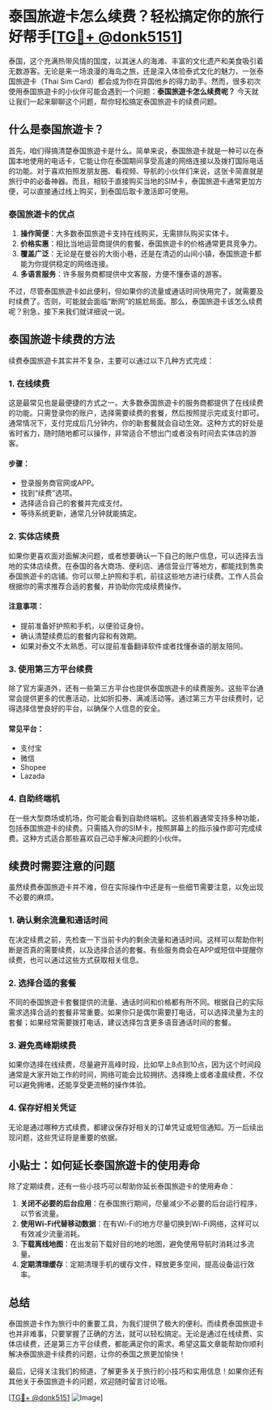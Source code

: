# 泰国旅遊卡怎么续费？轻松搞定你的旅行好帮手[[TG💪+ @donk5151](https://t.me/s/donk5151)]

泰国，这个充满热带风情的国度，以其迷人的海滩、丰富的文化遗产和美食吸引着无数游客。无论是来一场浪漫的海岛之旅，还是深入体验泰式文化的魅力，一张泰国旅遊卡（Thai Sim Card）都会成为你在异国他乡的得力助手。然而，很多初次使用泰国旅遊卡的小伙伴可能会遇到一个问题：**泰国旅遊卡怎么续费呢？** 今天就让我们一起来聊聊这个问题，帮你轻松搞定泰国旅遊卡的续费问题。

## 什么是泰国旅遊卡？

首先，咱们得搞清楚泰国旅遊卡是什么。简单来说，泰国旅遊卡就是一种可以在泰国本地使用的电话卡，它能让你在泰国期间享受高速的网络连接以及拨打国际电话的功能。对于喜欢拍照发朋友圈、看视频、导航的小伙伴们来说，这张卡简直就是旅行中的必备神器。而且，相较于直接购买当地的SIM卡，泰国旅遊卡通常更加方便，可以直接通过线上购买，到泰国后取卡激活即可使用。

### 泰国旅遊卡的优点

1. **操作简便**：大多数泰国旅遊卡支持在线购买，无需排队购买实体卡。
2. **价格实惠**：相比当地运营商提供的套餐，泰国旅遊卡的价格通常更具竞争力。
3. **覆盖广泛**：无论是在曼谷的大街小巷，还是在清迈的山间小镇，泰国旅遊卡都能为你提供稳定的网络连接。
4. **多语言服务**：许多服务商都提供中文客服，方便不懂泰语的游客。

不过，尽管泰国旅遊卡如此便利，但如果你的流量或通话时间快用完了，就需要及时续费了。否则，可能就会面临“断网”的尴尬局面。那么，泰国旅遊卡该怎么续费呢？别急，接下来我们就详细说一说。

## 泰国旅遊卡续费的方法

续费泰国旅遊卡其实并不复杂，主要可以通过以下几种方式完成：

### 1. 在线续费

这是最常见也是最便捷的方式之一。大多数泰国旅遊卡的服务商都提供了在线续费的功能。只需登录你的账户，选择需要续费的套餐，然后按照提示完成支付即可。通常情况下，支付完成后几分钟内，你的新套餐就会自动生效。这种方式的好处是省时省力，随时随地都可以操作，非常适合不想出门或者没有时间去实体店的游客。

#### 步骤：
- 登录服务商官网或APP。
- 找到“续费”选项。
- 选择适合自己的套餐并完成支付。
- 等待系统更新，通常几分钟就能搞定。

### 2. 实体店续费

如果你更喜欢面对面解决问题，或者想要确认一下自己的账户信息，可以选择去当地的实体店续费。在泰国的各大商场、便利店、通信营业厅等地方，都能找到售卖泰国旅遊卡的店铺。你可以带上护照和手机，前往这些地方进行续费。工作人员会根据你的需求推荐合适的套餐，并协助你完成续费操作。

#### 注意事项：
- 提前准备好护照和手机，以便验证身份。
- 确认清楚续费后的套餐内容和有效期。
- 如果对泰文不太熟悉，可以提前准备翻译软件或者找懂泰语的朋友陪同。

### 3. 使用第三方平台续费

除了官方渠道外，还有一些第三方平台也提供泰国旅遊卡的续费服务。这些平台通常会提供更多的优惠活动，比如折扣券、满减活动等。通过第三方平台续费时，记得选择信誉良好的平台，以确保个人信息的安全。

#### 常见平台：
- 支付宝
- 微信
- Shopee
- Lazada

### 4. 自助终端机

在一些大型商场或机场，你可能会看到自助终端机。这些机器通常支持多种功能，包括泰国旅遊卡的续费。只需插入你的SIM卡，按照屏幕上的指示操作即可完成续费。这种方式适合那些喜欢自己动手解决问题的小伙伴。

## 续费时需要注意的问题

虽然续费泰国旅遊卡并不难，但在实际操作中还是有一些细节需要注意，以免出现不必要的麻烦。

### 1. 确认剩余流量和通话时间

在决定续费之前，先检查一下当前卡内的剩余流量和通话时间。这样可以帮助你判断是否真的需要续费，以及选择合适的套餐。有些服务商会在APP或短信中提醒你续费，也可以通过这些方式获取相关信息。

### 2. 选择合适的套餐

不同的泰国旅遊卡套餐提供的流量、通话时间和价格都有所不同。根据自己的实际需求选择合适的套餐非常重要。如果你只是偶尔需要打电话，可以选择流量为主的套餐；如果经常需要拨打电话，建议选择包含更多语音通话时间的套餐。

### 3. 避免高峰期续费

如果你选择在线续费，尽量避开高峰时段，比如早上8点到10点，因为这个时间段通常是大家开始工作的时间，网络可能会比较拥挤。选择晚上或者凌晨续费，不仅可以避免拥堵，还能享受更流畅的操作体验。

### 4. 保存好相关凭证

无论是通过哪种方式续费，都建议保存好相关的订单凭证或短信通知。万一后续出现问题，这些凭证将是重要的依据。

## 小贴士：如何延长泰国旅遊卡的使用寿命

除了定期续费，还有一些小技巧可以帮助你延长泰国旅遊卡的使用寿命：

1. **关闭不必要的后台应用**：在泰国旅行期间，尽量减少不必要的后台运行程序，以节省流量。
2. **使用Wi-Fi代替移动数据**：在有Wi-Fi的地方尽量切换到Wi-Fi网络，这样可以有效减少流量消耗。
3. **下载离线地图**：在出发前下载好目的地的地图，避免使用导航时消耗过多流量。
4. **定期清理缓存**：定期清理手机的缓存文件，释放更多空间，提高设备运行效率。

## 总结

泰国旅遊卡作为旅行中的重要工具，为我们提供了极大的便利。而续费泰国旅遊卡也并非难事，只要掌握了正确的方法，就可以轻松搞定。无论是通过在线续费、实体店续费，还是第三方平台续费，都能满足你的需求。希望这篇文章能帮助你顺利解决泰国旅遊卡续费的问题，让你的泰国之旅更加愉快！

最后，记得关注我们的频道，了解更多关于旅行的小技巧和实用信息！如果你还有其他关于泰国旅遊卡的问题，欢迎随时留言讨论哦。

[[TG💪+ @donk5151](https://t.me/s/donk5151) ![Image](https://i.postimg.cc/rwNCRYN7/Snipaste-2025-04-30-17-27-05.png)]